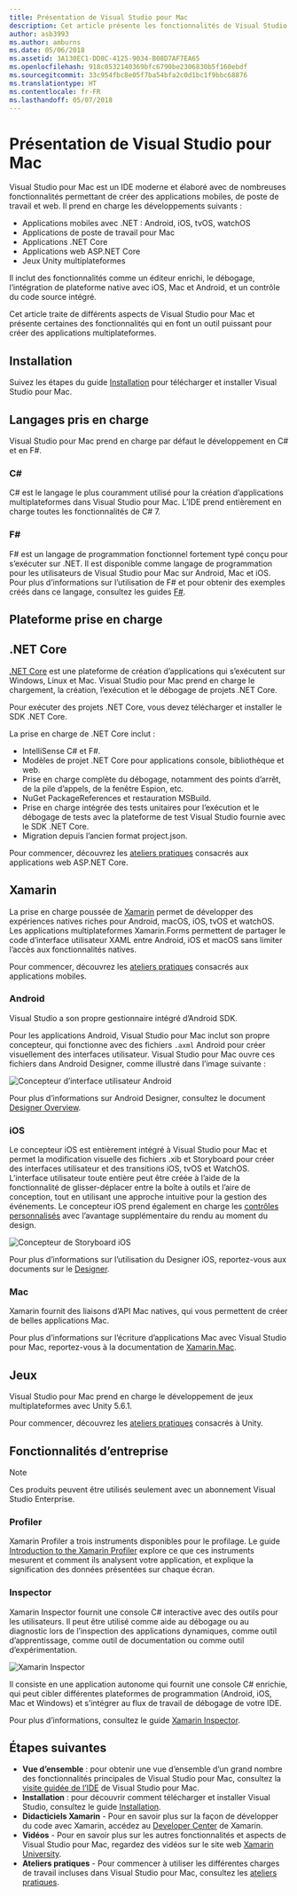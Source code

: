 ```yaml
---
title: Présentation de Visual Studio pour Mac
description: Cet article présente les fonctionnalités de Visual Studio pour Mac
author: asb3993
ms.author: amburns
ms.date: 05/06/2018
ms.assetid: 3A130EC1-DD8C-4125-9034-B08D7AF7EA65
ms.openlocfilehash: 918c0532140369bfc6790be2306830b5f160ebdf
ms.sourcegitcommit: 33c954fbc8e05f7ba54bfa2c0d1bc1f9bbc68876
ms.translationtype: HT
ms.contentlocale: fr-FR
ms.lasthandoff: 05/07/2018
---
```

# <a name="introducing-visual-studio-for-mac"></a>Présentation de Visual Studio pour Mac

Visual Studio pour Mac est un IDE moderne et élaboré avec de nombreuses fonctionnalités permettant de créer des applications mobiles, de poste de travail et web. Il prend en charge les développements suivants :

* Applications mobiles avec .NET : Android, iOS, tvOS, watchOS
* Applications de poste de travail pour Mac
* Applications .NET Core
* Applications web ASP.NET Core
* Jeux Unity multiplateformes

Il inclut des fonctionnalités comme un éditeur enrichi, le débogage, l’intégration de plateforme native avec iOS, Mac et Android, et un contrôle du code source intégré.

Cet article traite de différents aspects de Visual Studio pour Mac et présente certaines des fonctionnalités qui en font un outil puissant pour créer des applications multiplateformes.

## <a name="installation"></a>Installation

Suivez les étapes du guide [Installation](~/installation.md) pour télécharger et installer Visual Studio pour Mac.

## <a name="language-support"></a>Langages pris en charge

Visual Studio pour Mac prend en charge par défaut le développement en C# et en F#.

### <a name="c"></a>C#

C# est le langage le plus couramment utilisé pour la création d’applications multiplateformes dans Visual Studio pour Mac. L’IDE prend entièrement en charge toutes les fonctionnalités de C# 7.

### <a name="f"></a>F#

F# est un langage de programmation fonctionnel fortement typé conçu pour s’exécuter sur .NET. Il est disponible comme langage de programmation pour les utilisateurs de Visual Studio pour Mac sur Android, Mac et iOS. Pour plus d’informations sur l’utilisation de F# et pour obtenir des exemples créés dans ce langage, consultez les guides [F#](https://developer.xamarin.com/guides/cross-platform/fsharp/).

## <a name="platform-support"></a>Plateforme prise en charge

## <a name="net-core"></a>.NET Core

[.NET Core](https://www.microsoft.com/net/core#macos) est une plateforme de création d’applications qui s’exécutent sur Windows, Linux et Mac. Visual Studio pour Mac prend en charge le chargement, la création, l’exécution et le débogage de projets .NET Core.

Pour exécuter des projets .NET Core, vous devez télécharger et installer le SDK .NET Core.

La prise en charge de .NET Core inclut :

* IntelliSense C# et F#.
* Modèles de projet .NET Core pour applications console, bibliothèque et web.
* Prise en charge complète du débogage, notamment des points d’arrêt, de la pile d’appels, de la fenêtre Espion, etc.
* NuGet PackageReferences et restauration MSBuild.
* Prise en charge intégrée des tests unitaires pour l’exécution et le débogage de tests avec la plateforme de test Visual Studio fournie avec le SDK .NET Core.
* Migration depuis l’ancien format project.json.

Pour commencer, découvrez les [ateliers pratiques](https://github.com/Microsoft/vs4mac-labs/tree/master/Web/Getting-Started) consacrés aux applications web ASP.NET Core.

## <a name="xamarin"></a>Xamarin

La prise en charge poussée de [Xamarin](https://developer.xamarin.com/) permet de développer des expériences natives riches pour Android, macOS, iOS, tvOS et watchOS. Les applications multiplateformes Xamarin.Forms permettent de partager le code d’interface utilisateur XAML entre Android, iOS et macOS sans limiter l’accès aux fonctionnalités natives.

Pour commencer, découvrez les [ateliers pratiques](https://github.com/Microsoft/vs4mac-labs/tree/master/Mobile/Getting-Started) consacrés aux applications mobiles.

### <a name="android"></a>Android

Visual Studio a son propre gestionnaire intégré d’Android SDK.

Pour les applications Android, Visual Studio pour Mac inclut son propre concepteur, qui fonctionne avec des fichiers `.axml` Android pour créer visuellement des interfaces utilisateur. Visual Studio pour Mac ouvre ces fichiers dans Android Designer, comme illustré dans l’image suivante :

![Concepteur d’interface utilisateur Android](media/intro-image31.png)

Pour plus d’informations sur Android Designer, consultez le document [Designer Overview](https://developer.xamarin.com/Android/Guides/User_Interface/Designer_Overview).

### <a name="ios"></a>iOS

Le concepteur iOS est entièrement intégré à Visual Studio pour Mac et permet la modification visuelle des fichiers .xib et Storyboard pour créer des interfaces utilisateur et des transitions iOS, tvOS et WatchOS. L’interface utilisateur toute entière peut être créée à l’aide de la fonctionnalité de glisser-déplacer entre la boîte à outils et l’aire de conception, tout en utilisant une approche intuitive pour la gestion des événements. Le concepteur iOS prend également en charge les [contrôles personnalisés](https://developer.xamarin.com/guides/ios/user_interface/designer/ios_designable_controls_overview/) avec l’avantage supplémentaire du rendu au moment du design.

![Concepteur de Storyboard iOS](media/intro-image30.png)

Pour plus d’informations sur l’utilisation du Designer iOS, reportez-vous aux documents sur le [Designer](https://developer.xamarin.com/guides/ios/user_interface/designer).

### <a name="mac"></a>Mac

Xamarin fournit des liaisons d’API Mac natives, qui vous permettent de créer de belles applications Mac.

Pour plus d’informations sur l’écriture d’applications Mac avec Visual Studio pour Mac, reportez-vous à la documentation de [Xamarin.Mac](https://developer.xamarin.com/guides/#mac).

## <a name="gaming"></a>Jeux

Visual Studio pour Mac prend en charge le développement de jeux multiplateformes avec Unity 5.6.1.

Pour commencer, découvrez les [ateliers pratiques](https://github.com/Microsoft/vs4mac-labs/tree/master/Unity/Getting-Started) consacrés à Unity.

## <a name="enterprise-features"></a>Fonctionnalités d’entreprise

> [!Note]
> Ces produits peuvent être utilisés seulement avec un abonnement Visual Studio Enterprise.

### <a name="profiler"></a>Profiler

Xamarin Profiler a trois instruments disponibles pour le profilage. Le guide [Introduction to the Xamarin Profiler](https://developer.xamarin.com/guides/cross-platform/deployment,_testing,_and_metrics/xamarin-profiler/) explore ce que ces instruments mesurent et comment ils analysent votre application, et explique la signification des données présentées sur chaque écran.

### <a name="inspector"></a>Inspector

Xamarin Inspector fournit une console C# interactive avec des outils pour les utilisateurs. Il peut être utilisé comme aide au débogage ou au diagnostic lors de l’inspection des applications dynamiques, comme outil d’apprentissage, comme outil de documentation ou comme outil d’expérimentation.

![Xamarin Inspector](media/intro-inspector.png)

Il consiste en une application autonome qui fournit une console C# enrichie, qui peut cibler différentes plateformes de programmation (Android, iOS, Mac et Windows) et s’intégrer au flux de travail de débogage de votre IDE.

Pour plus d’informations, consultez le guide [Xamarin Inspector](https://developer.xamarin.com/guides/cross-platform/inspector/).

## <a name="next-steps"></a>Étapes suivantes

* **Vue d’ensemble** : pour obtenir une vue d’ensemble d’un grand nombre des fonctionnalités principales de Visual Studio pour Mac, consultez la [visite guidée de l’IDE](~/ide-tour.md) de Visual Studio pour Mac.
* **Installation** : pour découvrir comment télécharger et installer Visual Studio, consultez le guide [Installation](~/installation.md).
* **Didacticiels Xamarin** - Pour en savoir plus sur la façon de développer du code avec Xamarin, accédez au [Developer Center](https://developer.xamarin.com) de Xamarin.
* **Vidéos** - Pour en savoir plus sur les autres fonctionnalités et aspects de Visual Studio pour Mac, regardez des vidéos sur le site web [Xamarin University](https://university.xamarin.com).
* **Ateliers pratiques** - Pour commencer à utiliser les différentes charges de travail incluses dans Visual Studio pour Mac, consultez les [ateliers pratiques](https://github.com/Microsoft/vs4mac-labs).